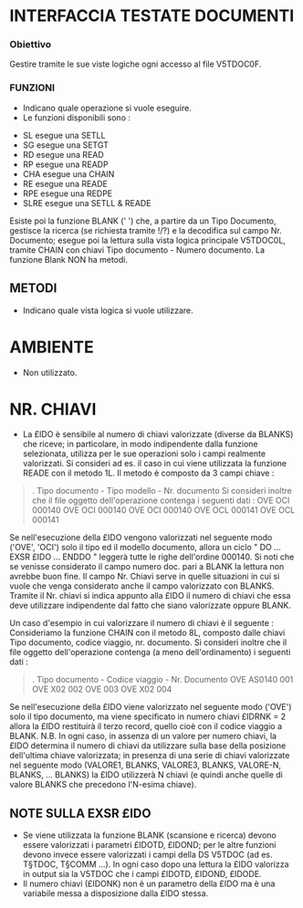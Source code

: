 # INTERFACCIA TESTATE DOCUMENTI
### Obiettivo
Gestire tramite le sue viste logiche ogni accesso al file V5TDOC0F.
### FUNZIONI
-    Indicano quale operazione si vuole eseguire.
-    Le funzioni disponibili sono : 
 * SL   esegue una SETLL
 * SG   esegue una SETGT
 * RD   esegue una READ
 * RP   esegue una READP
 * CHA   esegue una CHAIN
 * RE   esegue una READE
 * RPE   esegue una REDPE
 * SLRE   esegue una SETLL & READE

Esiste poi la funzione BLANK (' ') che, a partire da un Tipo Documento, gestisce la ricerca (se richiesta tramite !/?) e la decodifica sul campo Nr. Documento; esegue poi la lettura sulla vista logica principale V5TDOC0L, tramite CHAIN con chiavi Tipo documento - Numero documento.
La funzione Blank NON ha metodi.

## METODI
-    Indicano quale vista logica si vuole utilizzare.

# AMBIENTE
-    Non utilizzato.
# NR. CHIAVI
-    La £IDO è sensibile al numero di chiavi valorizzate (diverse da BLANKS) che riceve; in particolare, in modo indipendente dalla funzione selezionata, utilizza per le sue operazioni solo i campi realmente valorizzati.
Si consideri ad es. il caso in cui viene utilizzata la funzione READE con il metodo 1L.
Il metodo è composto da 3 campi chiave : 
>. Tipo documento - Tipo modello - Nr. documento
Si consideri inoltre che il file oggetto dell'operazione contenga i seguenti dati : 
    OVE            OCI            000140
    OVE            OCI            000140
    OVE            OCI            000140
    OVE            OCL            000141
    OVE            OCL            000141

Se nell'esecuzione della £IDO vengono valorizzati nel seguente modo ('OVE', 'OCI') solo il tipo ed il modello documento, allora un ciclo " DO ... EXSR £IDO ... ENDDO " leggerà tutte le righe dell'ordine 000140.
Si noti che se venisse considerato il campo numero doc. pari a BLANK la lettura non avrebbe buon fine.
Il campo Nr. Chiavi serve in quelle situazioni in cui si vuole che venga considerato anche il campo valorizzato con BLANKS.
Tramite il Nr. chiavi si indica appunto alla £IDO il numero di chiavi che essa deve utilizzare indipendente dal fatto che siano valorizzate oppure BLANK.

Un caso d'esempio in cui valorizzare il numero di chiavi è il seguente : 
Consideriamo la funzione CHAIN con il metodo 8L, composto dalle chiavi Tipo documento, codice viaggio, nr. documento.
Si consideri inoltre che il file oggetto dell'operazione contenga (a meno dell'ordinamento) i seguenti dati : 
>. Tipo documento - Codice viaggio - Nr. Documento
    OVE            AS0140              001
    OVE            X02                 002
    OVE                                003
    OVE            X02                 004

Se nell'esecuzione della £IDO viene valorizzato nel seguente modo ('OVE') solo il tipo documento, ma viene specificato in numero chiavi £IDRNK = 2 allora la £IDO restituirà il terzo record, quello cioè con il codice viaggio a BLANK.
N.B. In ogni caso, in assenza di un valore per numero chiavi, la £IDO determina il numero di chiavi da utilizzare sulla base della posizione dell'ultima chiave valorizzata; in presenza di una serie di chiavi valorizzate nel seguente modo (VALORE1, BLANKS, VALORE3, BLANKS, VALORE-N, BLANKS, ... BLANKS) la £IDO utilizzerà N chiavi (e quindi anche quelle di valore BLANKS che precedono l'N-esima chiave).
## NOTE SULLA EXSR £IDO
 - Se viene utilizzata la funzione BLANK (scansione e ricerca) devono essere valorizzati i parametri £IDOTD, £IDOND; per le altre funzioni devono invece essere valorizzati i campi della DS V5TDOC (ad es. T§TDOC, T§COMM ...). In ogni caso dopo una lettura la £IDO valorizza in output sia la V5TDOC che i campi £IDOTD, £IDOND, £IDODE.
 - Il numero chiavi (£IDONK) non è un parametro della £IDO ma è una variabile messa a disposizione dalla £IDO stessa.
